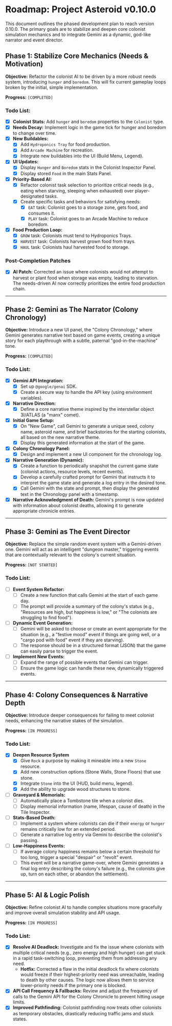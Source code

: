 # Roadmap: Project Asteroid v0.10.0

This document outlines the phased development plan to reach version 0.10.0. The primary goals are to stabilize and deepen core colonist simulation mechanics and to integrate Gemini as a dynamic, god-like narrator and event director.

## Phase 1: Stabilize Core Mechanics (Needs & Motivation)

**Objective:** Refactor the colonist AI to be driven by a more robust needs system, introducing `hunger` and `boredom`. This will fix current gameplay loops broken by the initial, simple implementation.

**Progress:** `[COMPLETED]`

### Todo List:

-   [x] **Colonist Stats:** Add `hunger` and `boredom` properties to the `Colonist` type.
-   [x] **Needs Decay:** Implement logic in the game tick for hunger and boredom to change over time.
-   [x] **New Buildables:**
    -   [x] Add `Hydroponics Tray` for food production.
    -   [x] Add `Arcade Machine` for recreation.
    -   [x] Integrate new buildables into the UI (Build Menu, Legend).
-   [x] **UI Updates:**
    -   [x] Display `Hunger` and `Boredom` stats in the Colonist Inspector Panel.
    -   [x] Display stored `Food` in the main Stats Panel.
-   [x] **Priority-Based AI:**
    -   [x] Refactor colonist task selection to prioritize critical needs (e.g., eating when starving, sleeping when exhausted) over player-designated tasks.
    -   [x] Create specific tasks and behaviors for satisfying needs:
        -   [x] `EAT` task: Colonist goes to a storage zone, gets food, and consumes it.
        -   [x] `PLAY` task: Colonist goes to an Arcade Machine to reduce boredom.
-   [x] **Food Production Loop:**
    -   [x] `GROW` task: Colonists must tend to Hydroponics Trays.
    -   [x] `HARVEST` task: Colonists harvest grown food from trays.
    -   [x] `HAUL` task: Colonists haul harvested food to storage.

### Post-Completion Patches
- [x] **AI Patch:** Corrected an issue where colonists would not attempt to harvest or plant food when storage was empty, leading to starvation. The needs-driven AI now correctly prioritizes the entire food production chain.

---

## Phase 2: Gemini as The Narrator (Colony Chronology)

**Objective:** Introduce a new UI panel, the "Colony Chronology," where Gemini generates narrative text based on game events, creating a unique story for each playthrough with a subtle, paternal "god-in-the-machine" tone.

**Progress:** `[COMPLETED]`

### Todo List:

-   [x] **Gemini API Integration:**
    -   [x] Set up `@google/genai` SDK.
    -   [x] Create a secure way to handle the API key (using environment variables).
-   [x] **Narrative Direction:**
    -   [x] Define a core narrative theme inspired by the interstellar object 3I/ATLAS (a "manx" comet).
-   [x] **Initial Game Setup:**
    -   [x] On "New Game", call Gemini to generate a unique seed, colony name, asteroid name, and brief backstories for the starting colonists, all based on the new narrative theme.
    -   [x] Display this generated information at the start of the game.
-   [x] **Colony Chronology Panel:**
    -   [x] Design and implement a new UI component for the chronology log.
-   [x] **Narrative Generation (Dynamic):**
    -   [x] Create a function to periodically snapshot the current game state (colonist actions, resource levels, recent events).
    -   [x] Develop a carefully crafted prompt for Gemini that instructs it to interpret the game state and generate a log entry in the desired tone.
    -   [x] Call Gemini with the state and prompt, then display the generated text in the Chronology panel with a timestamp.
-   [x] **Narrative Acknowledgment of Death:** Gemini's prompt is now updated with information about colonist deaths, allowing it to generate appropriate chronicle entries.

---

## Phase 3: Gemini as The Event Director

**Objective:** Replace the simple random event system with a Gemini-driven one. Gemini will act as an intelligent "dungeon master," triggering events that are contextually relevant to the colony's current situation.

**Progress:** `[NOT STARTED]`

### Todo List:

-   [ ] **Event System Refactor:**
    -   [ ] Create a new function that calls Gemini at the start of each game day.
    -   [ ] The prompt will provide a summary of the colony's status (e.g., "Resources are high, but happiness is low," or "The colonists are struggling to find food").
-   [ ] **Dynamic Event Generation:**
    -   [ ] Gemini will be asked to choose or create an event appropriate for the situation (e.g., a "festive mood" event if things are going well, or a "cargo pod with food" event if they are starving).
    -   [ ] The response should be in a structured format (JSON) that the game can easily parse to trigger the event.
-   [ ] **Implement New Events:**
    -   [ ] Expand the range of possible events that Gemini can trigger.
    -   [ ] Ensure the game logic can handle these new, dynamically triggered events.
---

## Phase 4: Colony Consequences & Narrative Depth

**Objective:** Introduce deeper consequences for failing to meet colonist needs, enhancing the narrative stakes of the simulation.

**Progress:** `[IN PROGRESS]`

### Todo List:
- [x] **Deepen Resource System**
    - [x] Give `Rock` a purpose by making it mineable into a new `Stone` resource.
    - [x] Add new construction options (Stone Walls, Stone Floors) that use stone.
    - [x] Integrate `Stone` into the UI (HUD, build menu, legend).
    - [x] Add the ability to upgrade wood structures to stone.
- [ ] **Graveyard & Memorials:**
    - [ ] Automatically place a Tombstone tile when a colonist dies.
    - [ ] Display memorial information (name, lifespan, cause of death) in the Tile Inspector.
- [ ] **Stats-Based Death:**
    - [ ] Implement a system where colonists can die if their `energy` or `hunger` remains critically low for an extended period.
    - [ ] Generate a narrative log entry via Gemini to describe the colonist's passing.
- [ ] **Low-Happiness Events:**
    - [ ] If average colony happiness remains below a certain threshold for too long, trigger a special "despair" or "revolt" event.
    - [ ] This event will be a narrative game-over, where Gemini generates a final log entry describing the colony's failure (e.g., the colonists give up, turn on each other, or abandon the settlement).

---

## Phase 5: AI & Logic Polish

**Objective:** Refine colonist AI to handle complex situations more gracefully and improve overall simulation stability and API usage.

**Progress:** `[IN PROGRESS]`

### Todo List:
- [x] **Resolve AI Deadlock:** Investigate and fix the issue where colonists with multiple critical needs (e.g., zero energy and high hunger) can get stuck in a rapid task-switching loop, preventing them from addressing any need.
    - **Hotfix:** Corrected a flaw in the initial deadlock fix where colonists would freeze if their highest-priority need was unreachable, leading to death by other causes. The logic now allows them to service lower-priority needs if the primary one is blocked.
- [x] **API Call Frequency & Fallbacks:** Review and adjust the frequency of calls to the Gemini API for the Colony Chronicle to prevent hitting usage limits.
- [x] **Improved Pathfinding:** Colonist pathfinding now treats other colonists as temporary obstacles, drastically reducing traffic jams and stuck states.